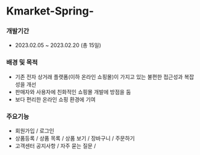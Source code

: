 # Kmarket-Spring-

### 개발기간
- 2023.02.05 ~ 2023.02.20 (총 15일)

### 배경 및 목적
- 기존 전자 상거래 플랫폼(이하 온라인 쇼핑몰)이 가지고 있는 불편한 접근성과 복잡성을 개선
- 판매자와 사용자에 친화적인 쇼핑몰 개발에 방점을 둠
- 보다 편리한 온라인 쇼핑 환경에 기여

### 주요기능
- 회원가입 / 로그인
- 상품등록 / 상품 목록 / 상품 보기 / 장바구니 / 주문하기
- 고객센터 공지사항 / 자주 묻는 질문 /
